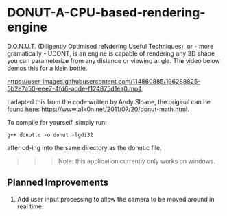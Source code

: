 # DONUT-A-CPU-based-rendering-engine

D.O.N.U.T. (Diligently Optimised reNdering Useful Techniques), or - more gramatically - UDONT, is an engine is capable of rendering any 3D shape you can parameterize from any distance or viewing angle. The video below demos this for a klein bottle. 

https://user-images.githubusercontent.com/114860885/196288825-5b2e7a50-eee7-4fd6-adde-f124875d1ea0.mp4


I adapted this from the code written by Andy Sloane, the original can be found here: https://www.a1k0n.net/2011/07/20/donut-math.html.

To compile for yourself, simply run:
```
g++ donut.c -o donut -lgdi32 
```
after cd-ing into the same directory as the donut.c file.

>>> Note: this application currently only works on windows.

## Planned Improvements
  1. Add user input processing to allow the camera to be moved around in real time.
